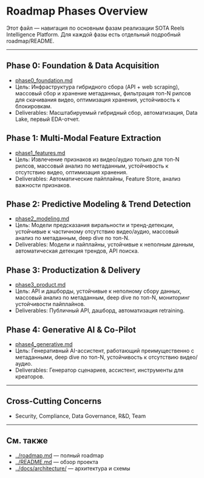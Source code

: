 # Roadmap Phases Overview

Этот файл — навигация по основным фазам реализации SOTA Reels Intelligence Platform. Для каждой фазы есть отдельный подробный roadmap/README.

---

## Phase 0: Foundation & Data Acquisition
- [phase0_foundation.md](./phase0_foundation.md)
- Цель: Инфраструктура гибридного сбора (API + web scraping), массовый сбор и хранение метаданных, фильтрация топ-N рилсов для скачивания видео, оптимизация хранения, устойчивость к блокировкам.
- Deliverables: Масштабируемый гибридный сбор, автоматизация, Data Lake, первый EDA-отчет.

## Phase 1: Multi-Modal Feature Extraction
- [phase1_features.md](./phase1_features.md)
- Цель: Извлечение признаков из видео/аудио только для топ-N рилсов, массовый анализ по метаданным, устойчивость к отсутствию видео, оптимизация хранения.
- Deliverables: Автоматические пайплайны, Feature Store, анализ важности признаков.

## Phase 2: Predictive Modeling & Trend Detection
- [phase2_modeling.md](./phase2_modeling.md)
- Цель: Модели предсказания виральности и тренд-детекции, устойчивые к частичному отсутствию видео/аудио, массовый анализ по метаданным, deep dive по топ-N.
- Deliverables: Модели и пайплайны, устойчивые к неполным данным, автоматическая детекция трендов, API поиска.

## Phase 3: Productization & Delivery
- [phase3_product.md](./phase3_product.md)
- Цель: API и дашборды, устойчивые к неполному сбору данных, массовый анализ по метаданным, deep dive по топ-N, мониторинг устойчивости пайплайнов.
- Deliverables: Публичный API, дашборд, автоматизация retraining.

## Phase 4: Generative AI & Co-Pilot
- [phase4_generative.md](./phase4_generative.md)
- Цель: Генеративный AI-ассистент, работающий преимущественно с метаданными, deep dive по топ-N, устойчивость к отсутствию видео/аудио.
- Deliverables: Генератор сценариев, ассистент, инструменты для креаторов.

---

## Cross-Cutting Concerns
- Security, Compliance, Data Governance, R&D, Team

---

## См. также
- [../roadmap.md](../roadmap.md) — полный roadmap
- [../README.md](../README.md) — обзор проекта
- [../docs/architecture/](../docs/architecture/) — архитектура и схемы 